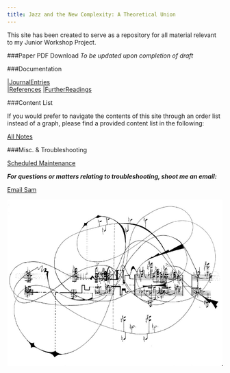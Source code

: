 ```yaml
---
title: Jazz and the New Complexity: A Theoretical Union
---
```


This site has been created to serve as a repository for all material relevant to my Junior Workshop Project. 

###Paper PDF Download
*To be updated upon completion of draft*

###Documentation

[|JournalEntries](/notes/vault/entries.md)  
[|References](/notes/vault/references.md)
[|FurtherReadings](/notes/vault/further-readings.md)

###Content List

If you would prefer to navigate the contents of this site through an order list instead of a graph, please find a provided content list in the following:

[All Notes](/notes/vault)

###Misc. & Troubleshooting

[Scheduled Maintenance](/notes/vault/maintenance.md)

__*For questions or matters relating to troubleshooting, shoot me an email:*__

[Email Sam](mailto:samuel.meltzer23@calhoun.org)


![complexity](notes/images/complexity.png) 
